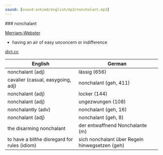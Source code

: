 ```yaml
---
sound: [sound:ankimd/english/mp3/nonchalant.mp3]
---
```


\### nonchalant

[Merriam-Webster](https://www.merriam-webster.com/dictionary/nonchalant)

- having an air of easy unconcern or indifference

[dict.cc](https://www.dict.cc/nonchalant)

| English        | German       |
| -------------- | ------------ |
| nonchalant (adj) | lässig (656) |
| cavalier (casual, easygoing, adj) | nonchalant (geh, 411) |
| nonchalant (adj) | locker (144) |
| nonchalant (adj) | ungezwungen (108) |
| nonchalantly (adv) | nonchalant (geh, 16) |
| nonchalant (adj) | nonchalant (geh, 8) |
| the disarming nonchalant | der entwaffnend Nonchalante (m) |
| to have a blithe disregard for rules (idiom) | sich nonchalant über Regeln hinwegsetzen (geh) |
